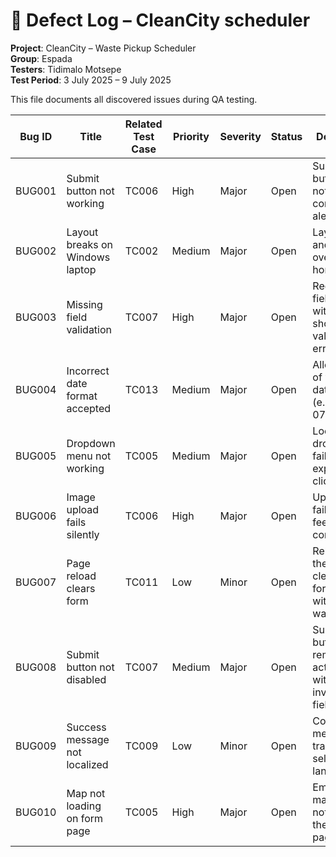 # 🐞 Defect Log – CleanCity scheduler

**Project**: CleanCity – Waste Pickup Scheduler  
**Group**: Espada  
**Testers**: Tidimalo Motsepe  
**Test Period**: 3 July 2025 – 9 July 2025  

This file documents all discovered issues during QA testing.

| Bug ID  | Title                                   | Related Test Case | Priority | Severity | Status | Description                                                                 |
|---------|-----------------------------------------|-------------------|----------|----------|--------|-----------------------------------------------------------------------------|
| BUG001  | Submit button not working               | TC006             | High     | Major    | Open   | Submit button does not trigger confirmation alert.                          |
| BUG002  | Layout breaks on Windows laptop         | TC002             | Medium   | Major    | Open   | Layout shifts and elements overlap on homepage.                             |
| BUG003  | Missing field validation                | TC007             | High     | Major    | Open   | Required fields submit without showing validation errors.                   |
| BUG004  | Incorrect date format accepted          | TC013             | Medium   | Major    | Open   | Allows input of wrong date format (e.g., 13-07-25).                         |
| BUG005  | Dropdown menu not working               | TC005             | Medium   | Major    | Open   | Location dropdown fails to expand when clicked.                             |
| BUG006  | Image upload fails silently             | TC006             | High     | Major    | Open   | Upload field fails with no feedback or confirmation.                        |
| BUG007  | Page reload clears form                 | TC011             | Low      | Minor    | Open   | Reloading the page clears all form data with no warning.                    |
| BUG008  | Submit button not disabled              | TC007             | Medium   | Major    | Open   | Submit button remains active even with invalid/empty fields.                |
| BUG009  | Success message not localized           | TC009             | Low      | Minor    | Open   | Confirmation message not translated to selected language.                   |
| BUG010  | Map not loading on form page            | TC005             | High     | Major    | Open   | Embedded map does not load on the form page.                                |
